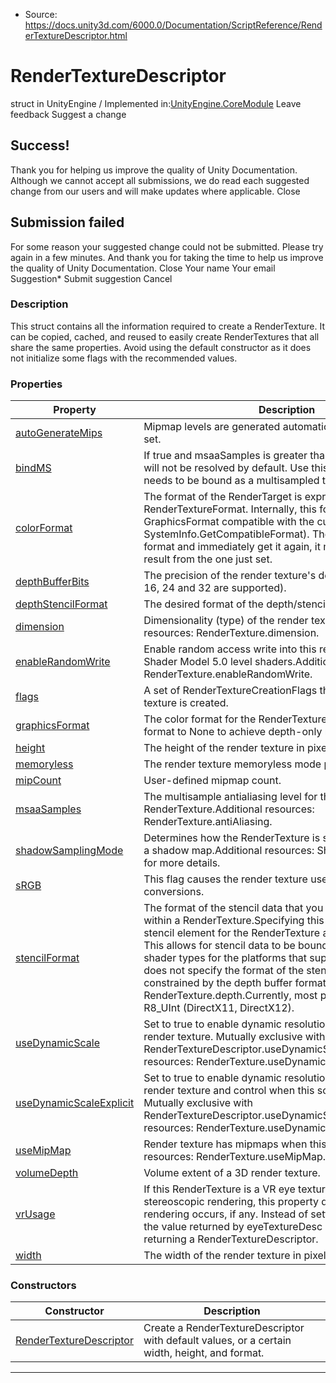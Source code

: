 * Source: https://docs.unity3d.com/6000.0/Documentation/ScriptReference/RenderTextureDescriptor.html

# RenderTextureDescriptor
struct in UnityEngine
/
Implemented in:[UnityEngine.CoreModule](https://docs.unity3d.com/6000.0/Documentation/ScriptReference/UnityEngine.CoreModule.html)
Leave feedback
Suggest a change
## Success!
Thank you for helping us improve the quality of Unity Documentation. Although we cannot accept all submissions, we do read each suggested change from our users and will make updates where applicable.
Close
## Submission failed
For some reason your suggested change could not be submitted. Please <a>try again</a> in a few minutes. And thank you for taking the time to help us improve the quality of Unity Documentation.
Close
Your name Your email Suggestion* Submit suggestion
Cancel
### Description
This struct contains all the information required to create a RenderTexture. It can be copied, cached, and reused to easily create RenderTextures that all share the same properties. Avoid using the default constructor as it does not initialize some flags with the recommended values.
### Properties
Property | Description  
---|---  
[autoGenerateMips](https://docs.unity3d.com/6000.0/Documentation/ScriptReference/RenderTextureDescriptor-autoGenerateMips.html) | Mipmap levels are generated automatically when this flag is set.  
[bindMS](https://docs.unity3d.com/6000.0/Documentation/ScriptReference/RenderTextureDescriptor-bindMS.html) | If true and msaaSamples is greater than 1, the render texture will not be resolved by default. Use this if the render texture needs to be bound as a multisampled texture in a shader.  
[colorFormat](https://docs.unity3d.com/6000.0/Documentation/ScriptReference/RenderTextureDescriptor-colorFormat.html) | The format of the RenderTarget is expressed as a RenderTextureFormat. Internally, this format is stored as a GraphicsFormat compatible with the current system (see SystemInfo.GetCompatibleFormat). Therefore, if you set a format and immediately get it again, it may return a different result from the one just set.  
[depthBufferBits](https://docs.unity3d.com/6000.0/Documentation/ScriptReference/RenderTextureDescriptor-depthBufferBits.html) | The precision of the render texture's depth buffer in bits (0, 16, 24 and 32 are supported).  
[depthStencilFormat](https://docs.unity3d.com/6000.0/Documentation/ScriptReference/RenderTextureDescriptor-depthStencilFormat.html) | The desired format of the depth/stencil buffer.  
[dimension](https://docs.unity3d.com/6000.0/Documentation/ScriptReference/RenderTextureDescriptor-dimension.html) | Dimensionality (type) of the render texture.Additional resources: RenderTexture.dimension.  
[enableRandomWrite](https://docs.unity3d.com/6000.0/Documentation/ScriptReference/RenderTextureDescriptor-enableRandomWrite.html) | Enable random access write into this render texture on Shader Model 5.0 level shaders.Additional resources: RenderTexture.enableRandomWrite.  
[flags](https://docs.unity3d.com/6000.0/Documentation/ScriptReference/RenderTextureDescriptor-flags.html) | A set of RenderTextureCreationFlags that control how the texture is created.  
[graphicsFormat](https://docs.unity3d.com/6000.0/Documentation/ScriptReference/RenderTextureDescriptor-graphicsFormat.html) | The color format for the RenderTexture. You can set this format to None to achieve depth-only rendering.  
[height](https://docs.unity3d.com/6000.0/Documentation/ScriptReference/RenderTextureDescriptor-height.html) | The height of the render texture in pixels.  
[memoryless](https://docs.unity3d.com/6000.0/Documentation/ScriptReference/RenderTextureDescriptor-memoryless.html) | The render texture memoryless mode property.  
[mipCount](https://docs.unity3d.com/6000.0/Documentation/ScriptReference/RenderTextureDescriptor-mipCount.html) | User-defined mipmap count.  
[msaaSamples](https://docs.unity3d.com/6000.0/Documentation/ScriptReference/RenderTextureDescriptor-msaaSamples.html) | The multisample antialiasing level for the RenderTexture.Additional resources: RenderTexture.antiAliasing.  
[shadowSamplingMode](https://docs.unity3d.com/6000.0/Documentation/ScriptReference/RenderTextureDescriptor-shadowSamplingMode.html) | Determines how the RenderTexture is sampled if it is used as a shadow map.Additional resources: ShadowSamplingMode for more details.  
[sRGB](https://docs.unity3d.com/6000.0/Documentation/ScriptReference/RenderTextureDescriptor-sRGB.html) | This flag causes the render texture uses sRGB read/write conversions.  
[stencilFormat](https://docs.unity3d.com/6000.0/Documentation/ScriptReference/RenderTextureDescriptor-stencilFormat.html) | The format of the stencil data that you can encapsulate within a RenderTexture.Specifying this property creates a stencil element for the RenderTexture and sets its format. This allows for stencil data to be bound as a Texture to all shader types for the platforms that support it. This property does not specify the format of the stencil buffer, which is constrained by the depth buffer format specified in RenderTexture.depth.Currently, most platforms only support R8_UInt (DirectX11, DirectX12).  
[useDynamicScale](https://docs.unity3d.com/6000.0/Documentation/ScriptReference/RenderTextureDescriptor-useDynamicScale.html) | Set to true to enable dynamic resolution scaling on this render texture. Mutually exclusive with RenderTextureDescriptor.useDynamicScaleExplicitAdditional resources: RenderTexture.useDynamicScale.  
[useDynamicScaleExplicit](https://docs.unity3d.com/6000.0/Documentation/ScriptReference/RenderTextureDescriptor-useDynamicScaleExplicit.html) | Set to true to enable dynamic resolution scaling on this render texture and control when this scaling happens. Mutually exclusive with RenderTextureDescriptor.useDynamicScaleAdditional resources: RenderTexture.useDynamicScaleExplicit.  
[useMipMap](https://docs.unity3d.com/6000.0/Documentation/ScriptReference/RenderTextureDescriptor-useMipMap.html) | Render texture has mipmaps when this flag is set.Additional resources: RenderTexture.useMipMap.  
[volumeDepth](https://docs.unity3d.com/6000.0/Documentation/ScriptReference/RenderTextureDescriptor-volumeDepth.html) | Volume extent of a 3D render texture.  
[vrUsage](https://docs.unity3d.com/6000.0/Documentation/ScriptReference/RenderTextureDescriptor-vrUsage.html) | If this RenderTexture is a VR eye texture used in stereoscopic rendering, this property decides what special rendering occurs, if any. Instead of setting this manually, use the value returned by eyeTextureDesc or other VR functions returning a RenderTextureDescriptor.  
[width](https://docs.unity3d.com/6000.0/Documentation/ScriptReference/RenderTextureDescriptor-width.html) | The width of the render texture in pixels.  
### Constructors
Constructor | Description  
---|---  
[RenderTextureDescriptor](https://docs.unity3d.com/6000.0/Documentation/ScriptReference/RenderTextureDescriptor-ctor.html) | Create a RenderTextureDescriptor with default values, or a certain width, height, and format.  
* * *
